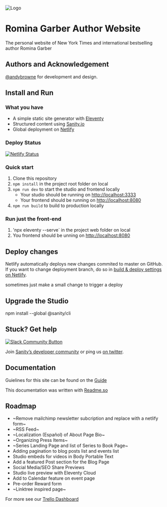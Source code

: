 
![Logo](https://rominagarber.com/images/apple-touch-icon.png)

    
# Romina Garber Author Website

The personal website of  New York Times and international bestselling author Romina Garber

## Authors and Acknowledgement

[@andybrowne](https://www.github.com/andypbrowne) for development and design.

  
## Install and Run

### What you have

- A simple static site generator with [Eleventy](https://11ty.io)
- Structured content using [Sanity.io](https://www.sanity.io)
- Global deployment on [Netlify](https://netlify.com)

### Deploy Status

[![Netlify Status](https://api.netlify.com/api/v1/badges/888eddbc-bff0-4896-a29b-409fbf35dea8/deploy-status)](https://app.netlify.com/sites/rominagarber/deploys)

### Quick start

1. Clone this repository
2. `npm install` in the project root folder on local
3. `npm run dev` to start the studio and frontend locally
   - Your studio should be running on [http://localhost:3333](http://localhost:3333)
   - Your frontend should be running on [http://localhost:8080](http://localhost:8080)
4. `npm run build` to build to production locally

### Run just the front-end

1. 'npx eleventy --serve` in the project web folder on local
2. You frontend should be unning on [http://localhost:8080](http://localhost:8080)

## Deploy changes

Netlify automatically deploys new changes commited to master on GitHub. If you want to change deployment branch, do so in [build & deploy settings on Netlify](https://www.netlify.com/docs/continuous-deployment/#branches-deploys).

sometimes just make a small change to trigger a deploy

## Upgrade the Studio

npm install --global @sanity/cli

## Stuck? Get help

[![Slack Community Button](https://slack.sanity.io/badge.svg)](https://slack.sanity.io/)

Join [Sanity’s developer community](https://slack.sanity.io) or ping us [on twitter](https://twitter.com/sanity_io).

  
    
## Documentation

Guielines for this site can be found on the [Guide](https://rominagarber.com/guide/) 

This documentation was written with [Readme.so](https://readme.so/)

  
## Roadmap

- ~Remove mailchimp newsletter subcription and replace with a netlify form~
- ~RSS Feed~
- ~Localization (Español) of About Page Bio~
- ~Organizing Press Items~
- ~Series Landing Page and list of Series to Book Page~
- Adding pagination to blog posts list and events list
- Studio embeds for videos in Body Portable Text
- Add a featured Post section for the Blog Page
- Social Media/SEO Share Previews
- Studio live preview with Eleventy Cloud
- Add to Calendar feature on event page
- Pre-order Reward form
- ~Linktree inspired page~

For more see our [Trello Dashboard](https://trello.com/invite/b/Hy4dmkEd/0b1994fab48d384cf9350c7fd2d0cf73/romina-garber-website)

  
